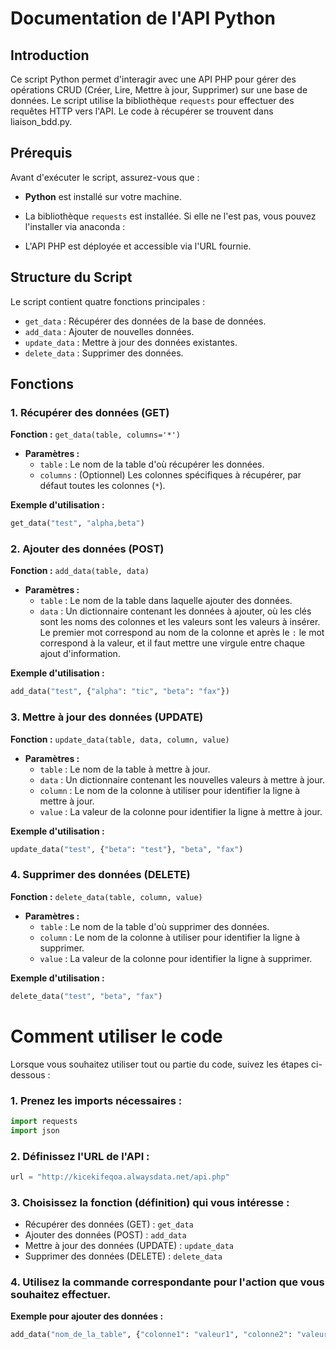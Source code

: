 # Documentation de l'API Python

## Introduction

Ce script Python permet d'interagir avec une API PHP pour gérer des opérations CRUD (Créer, Lire, Mettre à jour, Supprimer) sur une base de données. Le script utilise la bibliothèque `requests` pour effectuer des requêtes HTTP vers l'API. Le code à récupérer se trouvent dans liaison_bdd.py.

## Prérequis

Avant d'exécuter le script, assurez-vous que :

- **Python** est installé sur votre machine.
- La bibliothèque `requests` est installée. Si elle ne l'est pas, vous pouvez l'installer via anaconda :


- L'API PHP est déployée et accessible via l'URL fournie.

## Structure du Script

Le script contient quatre fonctions principales :

- `get_data` : Récupérer des données de la base de données.
- `add_data` : Ajouter de nouvelles données.
- `update_data` : Mettre à jour des données existantes.
- `delete_data` : Supprimer des données.

## Fonctions

### 1. Récupérer des données (GET)

**Fonction :** `get_data(table, columns='*')`

- **Paramètres :**
  - `table` : Le nom de la table d'où récupérer les données.
  - `columns` : (Optionnel) Les colonnes spécifiques à récupérer, par défaut toutes les colonnes (`*`).

**Exemple d'utilisation :**

```python
get_data("test", "alpha,beta")
````
### 2. Ajouter des données (POST)

**Fonction :** `add_data(table, data)`

- **Paramètres :**
  - `table` : Le nom de la table dans laquelle ajouter des données.
  - `data` : Un dictionnaire contenant les données à ajouter, où les clés sont les noms des colonnes et les valeurs sont les valeurs à insérer. Le premier mot correspond au nom de la colonne et après le `:` le mot correspond à la valeur, et il faut mettre une virgule entre chaque ajout d'information.

**Exemple d'utilisation :**

```python
add_data("test", {"alpha": "tic", "beta": "fax"})
```
### 3. Mettre à jour des données (UPDATE)

**Fonction :** `update_data(table, data, column, value)`

- **Paramètres :**
  - `table` : Le nom de la table à mettre à jour.
  - `data` : Un dictionnaire contenant les nouvelles valeurs à mettre à jour.
  - `column` : Le nom de la colonne à utiliser pour identifier la ligne à mettre à jour.
  - `value` : La valeur de la colonne pour identifier la ligne à mettre à jour.

**Exemple d'utilisation :**

```python
update_data("test", {"beta": "test"}, "beta", "fax")
````
### 4. Supprimer des données (DELETE)

**Fonction :** `delete_data(table, column, value)`

- **Paramètres :**
  - `table` : Le nom de la table d'où supprimer des données.
  - `column` : Le nom de la colonne à utiliser pour identifier la ligne à supprimer.
  - `value` : La valeur de la colonne pour identifier la ligne à supprimer.

**Exemple d'utilisation :**

```python
delete_data("test", "beta", "fax")
```

# Comment utiliser le code

Lorsque vous souhaitez utiliser tout ou partie du code, suivez les étapes ci-dessous :

### 1. Prenez les imports nécessaires :

```python
import requests
import json
```
### 2. Définissez l'URL de l'API :

```python
url = "http://kicekifeqoa.alwaysdata.net/api.php"
```
### 3. Choisissez la fonction (définition) qui vous intéresse :

- Récupérer des données (GET) : `get_data`
- Ajouter des données (POST) : `add_data`
- Mettre à jour des données (UPDATE) : `update_data`
- Supprimer des données (DELETE) : `delete_data`

### 4. Utilisez la commande correspondante pour l'action que vous souhaitez effectuer.

**Exemple pour ajouter des données :**

```python
add_data("nom_de_la_table", {"colonne1": "valeur1", "colonne2": "valeur2"})
```







